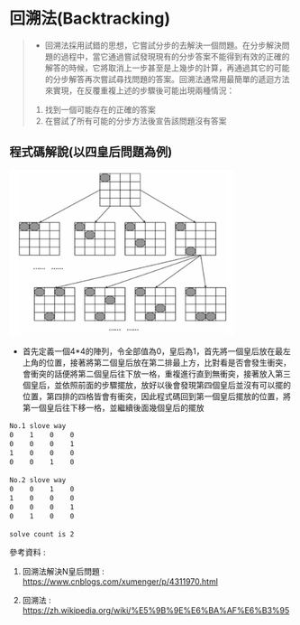 # 回溯法(Backtracking)

> * 回溯法採用試錯的思想，它嘗試分步的去解決一個問題。在分步解決問題的過程中，當它通過嘗試發現現有的分步答案不能得到有效的正確的解答的時候，它將取消上一步甚至是上幾步的計算，再通過其它的可能的分步解答再次嘗試尋找問題的答案。回溯法通常用最簡單的遞迴方法來實現，在反覆重複上述的步驟後可能出現兩種情況：
> 1. 找到一個可能存在的正確的答案
> 2. 在嘗試了所有可能的分步方法後宣告該問題沒有答案

## 程式碼解說(以四皇后問題為例)

<img src="../images/back.jpg" width="400px" />

* 首先定義一個4*4的陣列，令全部值為0，皇后為1，首先將一個皇后放在最左上角的位置，接著將第二個皇后放在第二排最上方，比對看是否會發生衝突，會衝突的話便將第二個皇后往下放一格，重複進行直到無衝突，接著放入第三個皇后，並依照前面的步驟擺放，放好以後會發現第四個皇后並沒有可以擺的位置，第四排的四格皆會有衝突，因此程式碼回到第一個皇后擺放的位置，將第一個皇后往下移一格，並繼續後面幾個皇后的擺放

```
No.1 slove way
0    1    0    0
0    0    0    1
1    0    0    0
0    0    1    0

No.2 slove way
0    0    1    0
1    0    0    0
0    0    0    1
0    1    0    0

solve count is 2
```

參考資料 :

1. 回溯法解決N皇后問題 :
https://www.cnblogs.com/xumenger/p/4311970.html

2. 回溯法 :
https://zh.wikipedia.org/wiki/%E5%9B%9E%E6%BA%AF%E6%B3%95